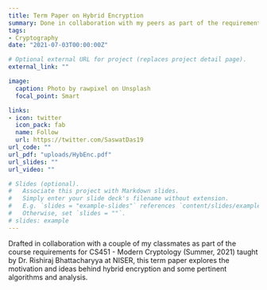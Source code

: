 ```yaml
---
title: Term Paper on Hybrid Encryption
summary: Done in collaboration with my peers as part of the requirements for CS451 - Modern Cryptology (Summer, 2021).
tags:
- Cryptography
date: "2021-07-03T00:00:00Z"

# Optional external URL for project (replaces project detail page).
external_link: ""

image:
  caption: Photo by rawpixel on Unsplash
  focal_point: Smart

links:
- icon: twitter
  icon_pack: fab
  name: Follow
  url: https://twitter.com/SaswatDas19
url_code: ""
url_pdf: "uploads/HybEnc.pdf"
url_slides: ""
url_video: ""

# Slides (optional).
#   Associate this project with Markdown slides.
#   Simply enter your slide deck's filename without extension.
#   E.g. `slides = "example-slides"` references `content/slides/example-slides.md`.
#   Otherwise, set `slides = ""`.
# slides: example
---
```


Drafted in collaboration with a couple of my classmates as part of the course requirements for CS451 - Modern Cryptology (Summer, 2021) taught by Dr. Rishiraj Bhattacharyya at NISER, this term paper explores the motivation and ideas behind hybrid encryption and some pertinent algorithms and analysis.
